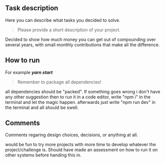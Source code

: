## Task description
Here you can describe what tasks you decided to solve.
> Please provide a short description of your project.

Decided to show how much money you can get out of compounding over several years, with small monthly 
contributions that make all the difference.

## How to run
For example ***yarn start***
> Remember to package all dependencies!

all dependencies should be "packed". If something goes wrong i don't have any other suggestion then to run it in a code editor, write "npm i" in the terminal and let the magic happen. 
afterwards just write "npm run dev" in the terminal and all should be swell.

## Comments
Comments regaring design choices, decisions, or anything at all.

would be fun to try more projects with more time to develop whatever the project/challenge is.
Should have made an assessment on how to run it on other systems before handing this in.